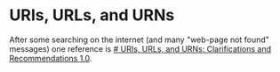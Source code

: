 # URIs, URLs, and URNs

After some searching on the internet (and many "web-page not found" messages) one reference is [# URIs, URLs, and URNs: Clarifications and Recommendations 1.0](https://www.w3.org/TR/uri-clarification/).
